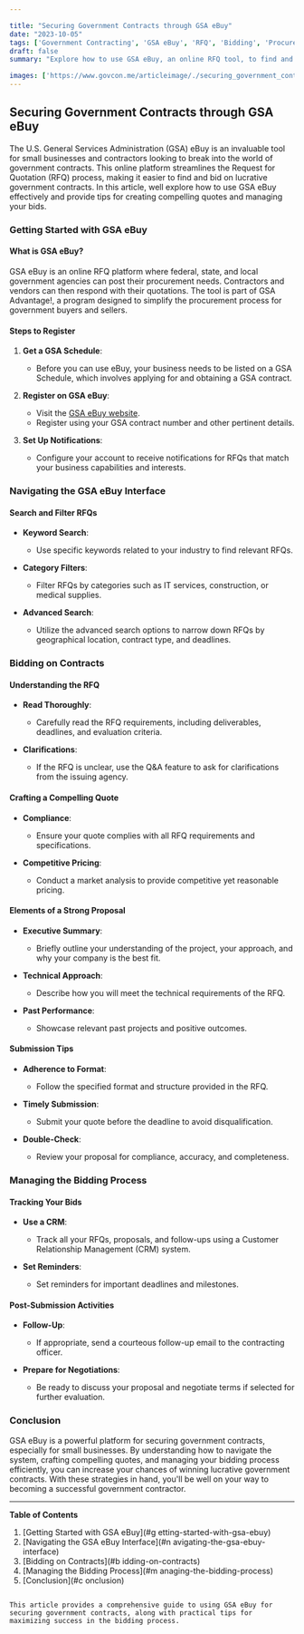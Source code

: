 ```yaml
---

title: "Securing Government Contracts through GSA eBuy"
date: "2023-10-05"
tags: ['Government Contracting', 'GSA eBuy', 'RFQ', 'Bidding', 'Procurement', 'Government Opportunities', 'Contracting Tips', 'Small Business', 'Federal Contracts']
draft: false
summary: "Explore how to use GSA eBuy, an online RFQ tool, to find and bid on government contracts, including tips for creating compelling quotes and managing the bidding process."

images: ['https://www.govcon.me/articleimage/./securing_government_contracts_through_gsa_ebuy.webp']
---
```


## Securing Government Contracts through GSA eBuy

The U.S. General Services Administration (GSA) eBuy is an invaluable tool for small businesses and contractors looking to break into the world of government contracts. This online platform streamlines the Request for Quotation (RFQ) process, making it easier to find and bid on lucrative government contracts. In this article, well explore how to use GSA eBuy effectively and provide tips for creating compelling quotes and managing your bids.

### Getting Started with GSA eBuy

#### What is GSA eBuy?

GSA eBuy is an online RFQ platform where federal, state, and local government agencies can post their procurement needs. Contractors and vendors can then respond with their quotations. The tool is part of GSA Advantage!, a program designed to simplify the procurement process for government buyers and sellers.

#### Steps to Register

1. **Get a GSA Schedule**:
   - Before you can use eBuy, your business needs to be listed on a GSA Schedule, which involves applying for and obtaining a GSA contract.

2. **Register on GSA eBuy**:
   - Visit the [GSA eBuy website](https://www.ebuy.gsa.gov/ebuy/).
   - Register using your GSA contract number and other pertinent details.

3. **Set Up Notifications**:
   - Configure your account to receive notifications for RFQs that match your business capabilities and interests.

### Navigating the GSA eBuy Interface

#### Search and Filter RFQs

- **Keyword Search**:
  - Use specific keywords related to your industry to find relevant RFQs.
  
- **Category Filters**:
  - Filter RFQs by categories such as IT services, construction, or medical supplies.

- **Advanced Search**:
  - Utilize the advanced search options to narrow down RFQs by geographical location, contract type, and deadlines.

### Bidding on Contracts

#### Understanding the RFQ

- **Read Thoroughly**:
  - Carefully read the RFQ requirements, including deliverables, deadlines, and evaluation criteria.
  
- **Clarifications**:
  - If the RFQ is unclear, use the Q&A feature to ask for clarifications from the issuing agency.

#### Crafting a Compelling Quote

- **Compliance**:
  - Ensure your quote complies with all RFQ requirements and specifications.

- **Competitive Pricing**:
  - Conduct a market analysis to provide competitive yet reasonable pricing.

#### Elements of a Strong Proposal

- **Executive Summary**:
  - Briefly outline your understanding of the project, your approach, and why your company is the best fit.
  
- **Technical Approach**:
  - Describe how you will meet the technical requirements of the RFQ.
  
- **Past Performance**:
  - Showcase relevant past projects and positive outcomes.

#### Submission Tips

- **Adherence to Format**:
  - Follow the specified format and structure provided in the RFQ.

- **Timely Submission**:
  - Submit your quote before the deadline to avoid disqualification.

- **Double-Check**:
  - Review your proposal for compliance, accuracy, and completeness.

### Managing the Bidding Process

#### Tracking Your Bids

- **Use a CRM**:
  - Track all your RFQs, proposals, and follow-ups using a Customer Relationship Management (CRM) system.

- **Set Reminders**:
  - Set reminders for important deadlines and milestones.

#### Post-Submission Activities

- **Follow-Up**:
  - If appropriate, send a courteous follow-up email to the contracting officer.

- **Prepare for Negotiations**:
  - Be ready to discuss your proposal and negotiate terms if selected for further evaluation.

### Conclusion

GSA eBuy is a powerful platform for securing government contracts, especially for small businesses. By understanding how to navigate the system, crafting compelling quotes, and managing your bidding process efficiently, you can increase your chances of winning lucrative government contracts. With these strategies in hand, you'll be well on your way to becoming a successful government contractor.

---

**Table of Contents**
1. [Getting Started with GSA eBuy](#g    etting-started-with-gsa-ebuy)
2. [Navigating the GSA eBuy Interface](#n    avigating-the-gsa-ebuy-interface)
3. [Bidding on Contracts](#b    idding-on-contracts)
4. [Managing the Bidding Process](#m    anaging-the-bidding-process)
5. [Conclusion](#c    onclusion)
```

This article provides a comprehensive guide to using GSA eBuy for securing government contracts, along with practical tips for maximizing success in the bidding process.